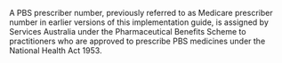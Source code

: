 A PBS prescriber number, previously referred to as Medicare prescriber number in earlier versions of this implementation guide, is assigned by Services Australia under the Pharmaceutical Benefits Scheme to practitioners who are approved to prescribe PBS medicines under the National Health Act 1953.  